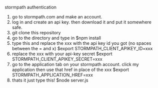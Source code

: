 stormpath authentication

1. go to stormpath.com and make an account.
2. log in and create an api key. then download it and put it somewhere safe.
3. git clone this repository
4. go to the directory and type in $npm install
5. type this and replace the xxx with the api key id you got   (no spaces between the = and x)
  $export STORMPATH_CLIENT_APIKEY_ID=xxx   
6. replace the xxx with your api-key secret   $export STORMPATH_CLIENT_APIKEY_SECRET=xxx
7. go to the application tab on your stormpath account. click my application then use that href in place of the xxx
  $export STORMPATH_APPLICATION_HREF=xxx
8. thats it just type this! $node server.js
